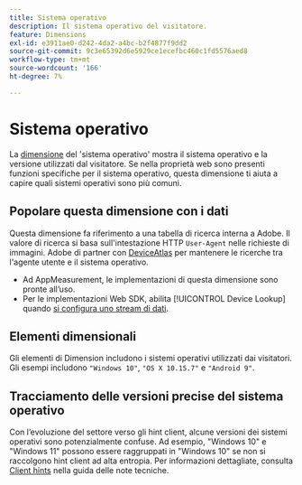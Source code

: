 ```yaml
---
title: Sistema operativo
description: Il sistema operativo del visitatore.
feature: Dimensions
exl-id: e3911ae0-d242-4da2-a4bc-b2f4877f9dd2
source-git-commit: 9c3e65392d6e5929ce1ecefbc460c1fd5576aed8
workflow-type: tm+mt
source-wordcount: '166'
ht-degree: 7%

---
```


# Sistema operativo

La [dimensione](overview.md) del &#39;sistema operativo&#39; mostra il sistema operativo e la versione utilizzati dal visitatore. Se nella proprietà web sono presenti funzioni specifiche per il sistema operativo, questa dimensione ti aiuta a capire quali sistemi operativi sono più comuni.

## Popolare questa dimensione con i dati

Questa dimensione fa riferimento a una tabella di ricerca interna a Adobe. Il valore di ricerca si basa sull&#39;intestazione HTTP `User-Agent` nelle richieste di immagini. Adobe di partner con [DeviceAtlas](https://deviceatlas.com/) per mantenere le ricerche tra l&#39;agente utente e il sistema operativo.

* Ad AppMeasurement, le implementazioni di questa dimensione sono pronte all’uso.
* Per le implementazioni Web SDK, abilita [!UICONTROL Device Lookup] quando [si configura uno stream di dati](https://experienceleague.adobe.com/docs/experience-platform/datastreams/configure.html?lang=it).

## Elementi dimensionali

Gli elementi di Dimension includono i sistemi operativi utilizzati dai visitatori. Gli esempi includono `"Windows 10"`, `"OS X 10.15.7"` e `"Android 9"`.

## Tracciamento delle versioni precise del sistema operativo

Con l’evoluzione del settore verso gli hint client, alcune versioni dei sistemi operativi sono potenzialmente confuse. Ad esempio, &quot;Windows 10&quot; e &quot;Windows 11&quot; possono essere raggruppati in &quot;Windows 10&quot; se non si raccolgono hint client ad alta entropia. Per informazioni dettagliate, consulta [Client hints](/help/technotes/client-hints.md) nella guida delle note tecniche.
